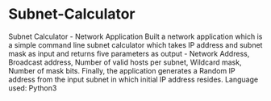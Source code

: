 # Subnet-Calculator
Subnet Calculator - Network Application  Built a network application which is a simple command line  subnet calculator which takes IP address and subnet mask  as input and returns five parameters as output - Network Address, Broadcast address, Number of valid hosts per subnet, Wildcard mask, Number of mask bits.  Finally, the application generates a Random IP address  from the input subnet in which initial IP address resides.  Language used: Python3
